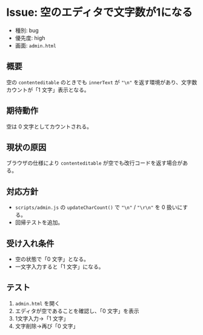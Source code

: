 # Issue: 空のエディタで文字数が1になる

- 種別: bug
- 優先度: high
- 画面: `admin.html`

## 概要
空の `contenteditable` のときでも `innerText` が `"\n"` を返す環境があり、文字数カウントが「1 文字」表示となる。

## 期待動作
空は 0 文字としてカウントされる。

## 現状の原因
ブラウザの仕様により `contenteditable` が空でも改行コードを返す場合がある。

## 対応方針
- `scripts/admin.js` の `updateCharCount()` で `"\n"` / `"\r\n"` を 0 扱いにする。
- 回帰テストを追加。

## 受け入れ条件
- 空の状態で「0 文字」となる。
- 一文字入力すると「1 文字」になる。

## テスト
1. `admin.html` を開く
2. エディタが空であることを確認し、「0 文字」を表示
3. 1文字入力→「1 文字」
4. 文字削除→再び「0 文字」
